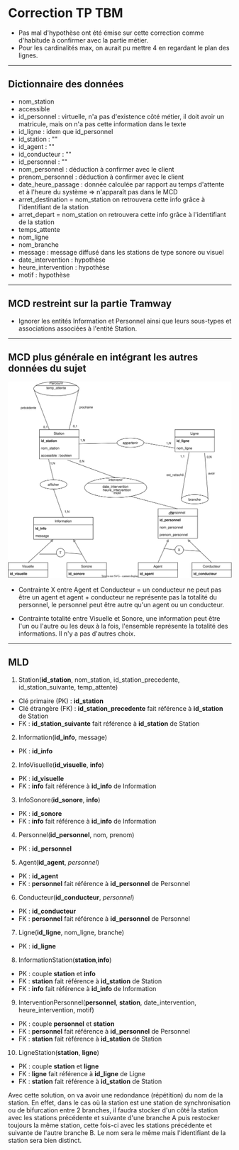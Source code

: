 # Correction TP TBM

- Pas mal d'hypothèse ont été émise sur cette correction comme d'habitude à confirmer avec la partie métier.
- Pour les cardinalités max, on aurait pu mettre 4 en regardant le plan des lignes.

---

## Dictionnaire des données

- nom_station
- accessible
- id_personnel : virtuelle, n'a pas d'existence côté métier, il doit avoir un matricule, mais on n'a pas cette information dans le texte
- id_ligne : idem que id_personnel
- id_station : ""
- id_agent : ""
- id_conducteur : ""
- id_personnel : ""
- nom_personnel : déduction à confirmer avec le client
- prenom_personnel : déduction à confirmer avec le client
- date_heure_passage : donnée calculée par rapport au temps d'attente et à l'heure du système => n'apparaît pas dans le MCD
- arret_destination = nom_station on retrouvera cette info grâce à l'identifiant de la station
- arret_depart = nom_station on retrouvera cette info grâce à l'identifiant de la station
- temps_attente
- nom_ligne
- nom_branche
- message : message diffusé dans les stations de type sonore ou visuel
- date_intervention : hypothèse
- heure_intervention : hypothèse
- motif : hypothèse

---

## MCD restreint sur la partie Tramway

- Ignorer les entités Information et Personnel ainsi que leurs sous-types et associations associées à l'entité Station.

---

## MCD plus générale en intégrant les autres données du sujet

![mcd](./img/mcd.svg)

- Contrainte X entre Agent et Conducteur = un conducteur ne peut pas être un agent et agent + conducteur ne représente  pas la totalité du personnel, le personnel peut être autre qu'un agent ou un conducteur.

- Contrainte totalité entre Visuelle et Sonore, une information peut être l'un ou l'autre ou les deux à la fois, l'ensemble représente  la totalité des informations. Il n'y a pas d'autres choix.

---

## MLD

1. Station(**id_station**, nom_station, id_station_precedente, id_station_suivante, temp_attente)
- Clé primaire (PK) : **id_station**
- Clé étrangère (FK) : **id_station_precedente** fait référence à **id_station** de Station
- FK : **id_station_suivante** fait référence à **id_station** de Station
2. Information(**id_info**, message)
- PK : **id_info**
2. InfoVisuelle(**id_visuelle**, **info**)
- PK : **id_visuelle**
- FK : **info** fait référence à **id_info** de Information
3. InfoSonore(**id_sonore**, **info**)
- PK : **id_sonore**
- FK : **info** fait référence à **id_info** de Information
4. Personnel(**id_personnel**, nom, prenom)
- PK : **id_personnel**
5. Agent(**id_agent**, *personnel*)
- PK : **id_agent**
- FK : **personnel** fait référence à **id_personnel** de Personnel
6. Conducteur(**id_conducteur**, *personnel*)
- PK : **id_conducteur**
- FK : **personnel** fait référence à **id_personnel** de Personnel
7. Ligne(**id_ligne**, nom_ligne, branche)
- PK : **id_ligne**
8. InformationStation(**station**,**info**)
- PK : couple **station** et **info**
- FK : **station** fait référence à **id_station** de Station
- FK : **info** fait référence à **id_info** de Information
9. InterventionPersonnel(**personnel**, **station**, date_intervention, heure_intervention, motif)
- PK : couple **personnel** et **station**
- FK : **personnel** fait référence à **id_personnel** de Personnel
- FK : **station** fait référence à **id_station** de Station
10. LigneStation(**station**, **ligne**)
- PK : couple **station** et **ligne**
- FK : **ligne** fait référence à **id_ligne** de Ligne
- FK : **station** fait référence à **id_station** de Station

Avec cette solution, on va avoir une redondance (répétition) du nom de la station. En effet, dans le cas où la station est une station de synchronisation ou de bifurcation entre 2 branches, il faudra stocker d'un côté la station avec les stations précédente et suivante d'une branche A puis restocker toujours la même station, cette fois-ci avec les stations précédente et suivante de l'autre branche B. Le nom sera le même mais l'identifiant de la station sera bien distinct. 